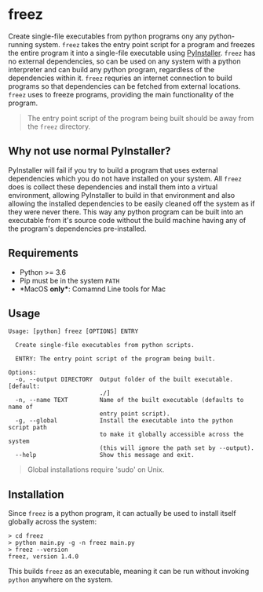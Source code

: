 # freez

Create single-file executables from python programs ony any python-running system. `freez` takes the entry point script for a program and freezes the entire program it into a single-file executable using [PyInstaller](https://github.com/pyinstaller/pyinstaller). `freez` has no external dependencies, so can be used on any system with a python interpreter and can build any python program, regardless of the dependencies within it. `freez` requries an internet connection to build programs so that dependencies can be fetched from external locations. `freez` uses to freeze programs, providing the main functionality of the program.

> The entry point script of the program being built should be away from the `freez` directory.

## Why not use normal PyInstaller?

PyInstaller will fail if you try to build a program that uses external dependencies which you do not have installed on your system. All `freez` does is collect these dependencies and install them into a virtual environment, allowing PyInstaller to build in that environment and also allowing the installed dependencies to be easily cleaned off the system as if they were never there. This way any python program can be built into an executable from it's source code without the build machine having any of the program's dependencies pre-installed.

## Requirements

- Python >= 3.6
- Pip must be in the system `PATH`
- \*MacOS **only\***: Comamnd Line tools for Mac

## Usage

```
Usage: [python] freez [OPTIONS] ENTRY

  Create single-file executables from python scripts.

  ENTRY: The entry point script of the program being built.

Options:
  -o, --output DIRECTORY  Output folder of the built executable.  [default:
                          ./]
  -n, --name TEXT         Name of the built executable (defaults to name of
                          entry point script).
  -g, --global            Install the executable into the python script path
                          to make it globally accessible across the system
                          (this will ignore the path set by --output).
  --help                  Show this message and exit.
```

> Global installations require 'sudo' on Unix.

## Installation

Since `freez` is a python program, it can actually be used to install itself globally across the system:

```
> cd freez
> python main.py -g -n freez main.py
> freez --version
freez, version 1.4.0
```

This builds `freez` as an executable, meaning it can be run without invoking `python` anywhere on the system.
